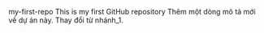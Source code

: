 my-first-repo
This is my first GitHub repository
Thêm một dòng mô tả mới về dự án này.
Thay đổi từ nhánh_1.
